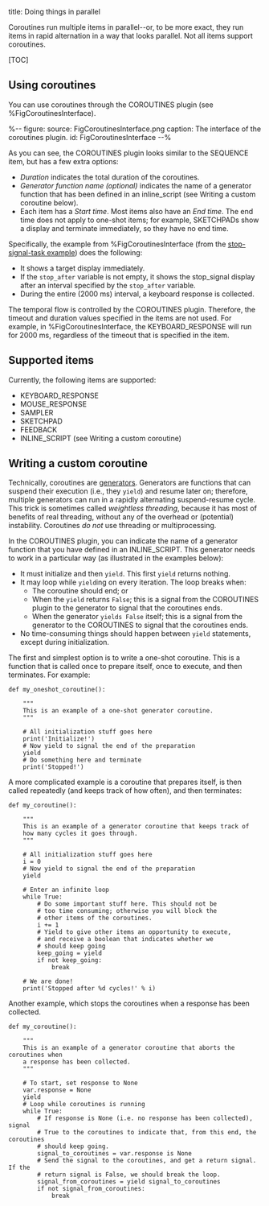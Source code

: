 title: Doing things in parallel

Coroutines run multiple items in parallel--or, to be more exact, they run items in rapid alternation in a way that looks parallel. Not all items support coroutines.

[TOC]

## Using coroutines

You can use coroutines through the COROUTINES plugin (see %FigCoroutinesInterface).

%--
figure:
 source: FigCoroutinesInterface.png
 caption: The interface of the coroutines plugin.
 id: FigCoroutinesInterface
--%

As you can see, the COROUTINES plugin looks similar to the SEQUENCE item, but has a few extra options:

- *Duration* indicates the total duration of the coroutines.
- *Generator function name (optional)* indicates the name of a generator function that has been defined in an inline_script (see Writing a custom coroutine below).
- Each item has a *Start time*. Most items also have an *End time*. The end time does not apply to one-shot items; for example, SKETCHPADs show a display and terminate immediately, so they have no end time.

Specifically, the example from %FigCoroutinesInterface (from the [stop-signal-task example](https://github.com/smathot/opensesame_coroutines/tree/master/examples)) does the following:

- It shows a target display immediately.
- If the `stop_after` variable is not empty, it shows the stop_signal display after an interval specified by the `stop_after` variable.
- During the entire (2000 ms) interval, a keyboard response is collected.

The temporal flow is controlled by the COROUTINES plugin. Therefore, the timeout and duration values specified in the items are not used. For example, in %FigCoroutinesInterface, the KEYBOARD_RESPONSE will run for 2000 ms, regardless of the timeout that is specified in the item.

## Supported items

Currently, the following items are supported:

- KEYBOARD_RESPONSE
- MOUSE_RESPONSE
- SAMPLER
- SKETCHPAD
- FEEDBACK
- INLINE_SCRIPT (see Writing a custom coroutine)

## Writing a custom coroutine

Technically, coroutines are [generators](https://en.wikipedia.org/wiki/Generator_(computer_programming)). Generators are functions that can suspend their execution (i.e., they `yield`) and resume later on; therefore, multiple generators can run in a rapidly alternating suspend-resume cycle. This trick is sometimes called *weightless threading*, because it has most of benefits of real threading, without any of the overhead or (potential) instability. Coroutines *do not* use threading or multiprocessing.

In the COROUTINES plugin, you can indicate the name of a generator function that you have defined in an INLINE_SCRIPT. This generator needs to work in a particular way (as illustrated in the examples below):

- It must initialize and then `yield`. This first `yield` returns nothing.
- It may loop while `yield`ing on every iteration. The loop breaks when:
	- The coroutine should end; or
	- When the `yield` returns `False`; this is a signal from the COROUTINES plugin to the generator to signal that the coroutines ends.
	- When the generator `yields False` itself; this is a signal from the generator to the COROUTINES to signal that the coroutines ends.
- No time-consuming things should happen between `yield` statements, except during initialization.

The first and simplest option is to write a one-shot coroutine. This is a function that is called once to prepare itself, once to execute, and then terminates. For example:

~~~ .python
def my_oneshot_coroutine():

	"""
	This is an example of a one-shot generator coroutine.
	"""

	# All initialization stuff goes here
	print('Initialize!')
	# Now yield to signal the end of the preparation
	yield
	# Do something here and terminate
	print('Stopped!')
~~~

A more complicated example is a coroutine that prepares itself, is then called repeatedly (and keeps track of how often), and then terminates:

~~~ .python
def my_coroutine():

	"""
	This is an example of a generator coroutine that keeps track of
	how many cycles it goes through.
	"""

	# All initialization stuff goes here
	i = 0
	# Now yield to signal the end of the preparation
	yield

	# Enter an infinite loop
	while True:
		# Do some important stuff here. This should not be
		# too time consuming; otherwise you will block the
		# other items of the coroutines.
		i += 1
		# Yield to give other items an opportunity to execute,
		# and receive a boolean that indicates whether we
		# should keep going
		keep_going = yield
		if not keep_going:
			break

	# We are done!
	print('Stopped after %d cycles!' % i)
~~~

Another example, which stops the coroutines when a response has been collected.

~~~ .python
def my_coroutine():

	"""
	This is an example of a generator coroutine that aborts the coroutines when
	a response has been collected.
	"""

	# To start, set response to None
	var.response = None
	yield
	# Loop while coroutines is running
	while True:
		# If response is None (i.e. no response has been collected), signal
		# True to the coroutines to indicate that, from this end, the coroutines
		# should keep going.
		signal_to_coroutines = var.response is None
		# Send the signal to the coroutines, and get a return signal. If the
		# return signal is False, we should break the loop.
		signal_from_coroutines = yield signal_to_coroutines
		if not signal_from_coroutines:
			break
~~~
